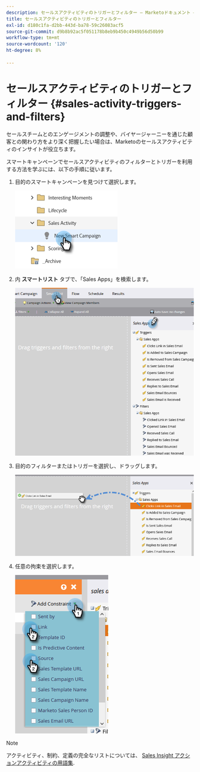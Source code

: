 ```yaml
---
description: セールスアクティビティのトリガーとフィルター — Marketoドキュメント — 製品ドキュメント
title: セールスアクティビティのトリガーとフィルター
exl-id: d180c1fa-d2bb-443d-ba78-59c26083acf5
source-git-commit: d9b8b92ac5f051178b8eb9b450c4949b56d50b99
workflow-type: tm+mt
source-wordcount: '120'
ht-degree: 8%

---
```


# セールスアクティビティのトリガーとフィルター {#sales-activity-triggers-and-filters}

セールスチームとのエンゲージメントの調整や、バイヤージャーニーを通じた顧客との関わり方をより深く把握したい場合は、Marketoのセールスアクティビティのインサイトが役立ちます。

スマートキャンペーンでセールスアクティビティのフィルターとトリガーを利用する方法を学ぶには、以下の手順に従います。

1. 目的のスマートキャンペーンを見つけて選択します。

   ![](assets/sales-activity-triggers-and-filters-1.png)

1. 内 **スマートリスト** タブで、「Sales Apps」を検索します。

   ![](assets/sales-activity-triggers-and-filters-2.png)

1. 目的のフィルターまたはトリガーを選択し、ドラッグします。

   ![](assets/sales-activity-triggers-and-filters-3.png)

1. 任意の拘束を選択します。

   ![](assets/sales-activity-triggers-and-filters-4.png)

>[!NOTE]
>
>アクティビティ、制約、定義の完全なリストについては、 [Sales Insight アクションアクティビティの用語集](/help/marketo/product-docs/marketo-sales-insight/actions/marketo/sales-insight-actions-activity-glossary.md).
